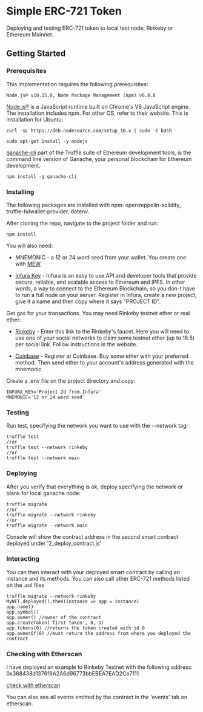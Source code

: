 # Simple ERC-721 Token

Deploying and testing ERC-721 token to local test node, Rinkeby or Ethereum Mainnet.

## Getting Started

### Prerequisites

This implementation requires the following prerequisites:

```
Node.js® v10.15.0, Node Package Management (npm) v6.8.0
```

[Node.js®](https://nodejs.org/en/) is a JavaScript runtime built on Chrome's V8 JavaScript engine. The installation includes npm. For other OS, refer to their website. This is installation for Ubuntu:

```
curl -sL https://deb.nodesource.com/setup_10.x | sudo -E bash -

sudo apt-get install -y nodejs
```

[ganache-cli](https://www.npmjs.com/package/ganache-cli) part of the Truffle suite of Ethereum development tools, is the command line version of Ganache, your personal blockchain for Ethereum development.

```
npm install -g ganache-cli
```

### Installing

The following packages are installed with npm: openzeppelin-solidity, truffle-hdwallet-provider, dotenv.

After cloning the repo, navigate to the project folder and run:

```
npm install
```

You will also need:

- MNEMONIC - a 12 or 24 word seed from your wallet. You create one with [MEW](https://www.myetherwallet.com/create-wallet)

- [Infura Key](https://infura.io/register) - Infura is an easy to use API and developer tools that provide secure, reliable, and scalable access to Ethereum and IPFS. In other words, a way to connect to the Ethereum Blockchain, so you don-t have to run a full node on your server. Register in Infura, create a new project, give it a name and then copy where it says "PROJECT ID".

Get gas for your transactions. You may need Rinkeby testnet ether or real ether:

- [Rinkeby](https://faucet.rinkeby.io/) - Enter this link to the Rinkeby's faucet. Here you will need to use one of your social networks to claim some testnet ether (up to 18.5) per social link. Follow instructions in the website.

- [Coinbase](https://www.coinbase.com/join/58787454ff90ca00dab65cb9) - Register at Coinbase. Buy some ether with your preferred method. Then send ether to your account's address generated with the mnemonic

Create a .env file on the project directory and copy:

```
INFURA_KEY='Project Id from Infura'
MNEMONIC='12 or 24 word seed'
```

### Testing

Run test, specifying the network you want to use with the --network tag:

```
truffle test
//or
truffle test --network rinkeby
//or
truffle test --network main
```

### Deploying

After you verify that everything is ok, deploy specifying the network or blank for local ganache node:

```
truffle migrate
//or
truffle migrate --network rinkeby
//or
truffle migrate --network main
```

Console will show the contract address in the second smart contract deployed under '2_deploy_contract.js'

### Interacting

You can then interact with your deployed smart contract by calling an instance and its methods. You can also call other ERC-721 methods listed on the .sol files

```
truffle migrate --network rinkeby
MyNFT.deployed().then(instance => app = instance)
app.name()
app.symbol()
app.owner() //owner of the contract
app.createToken('first token', 0, 1)
app.tokens(0) //returns the token created with id 0
app.ownerOf(0) //must return the address from where you deployed the contract
```

### Checking with Etherscan

I have deployed an example to Rinkeby Testnet with the following address: 0x368438d1376f8A2A6d96773bbEBEA7EAD2Ce7111

[check with etherscan](https://rinkeby.etherscan.io/address/0x368438d1376f8A2A6d96773bbEBEA7EAD2Ce7111)

You can also see all events emitted by the contract in the 'events' tab on etherscan.
